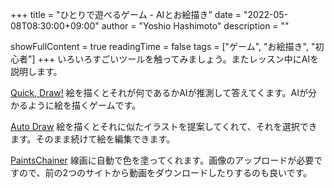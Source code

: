 +++
title = "ひとりで遊べるゲーム - AIとお絵描き"
date = "2022-05-08T08:30:00+09:00"
author = "Yoshio Hashimoto"
       description = ""

showFullContent = true
readingTime = false
tags = ["ゲーム", "お絵描き", "初心者"]
+++
いろいろすごいツールを触ってみましょう。またレッスン中にAIを説明します。

[Quick, Draw!](https://quickdraw.withgoogle.com/)
絵を描くとそれが何であるかAIが推測して答えてくます。AIが分かるように絵を描くゲームです。

[Auto Draw](https://www.autodraw.com/)
絵を描くとそれに似たイラストを提案してくれて、それを選択できます。そのまま続けて絵を編集できます。

[PaintsChainer](https://petalica-paint.pixiv.dev/index_ja.html)
線画に自動で色を塗ってくれます。画像のアップロードが必要ですので、前の2つのサイトから動画をダウンロードしたりするのも良いです。




